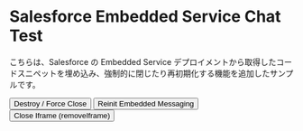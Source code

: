 <html>

<body>
  <h1>Salesforce Embedded Service Chat Test</h1>
  <p>
    こちらは、Salesforce の Embedded Service デプロイメントから取得したコードスニペットを埋め込み、強制的に閉じたり再初期化する機能を追加したサンプルです。
  </p>

  <!-- ボタン群 -->
  <button onclick="destroyEmbeddedMessaging()">Destroy / Force Close</button>
  <button onclick="reinitEmbeddedMessaging()">Reinit Embedded Messaging</button>
  <button onclick="forceCloseChatIframeOnly()">Close Iframe (removeIframe)</button>

  <script type="text/javascript">
    /**
     * 1) 初期ロード時に呼ばれる関数。
     *    Salesforce が提供する bootstrap.min.js が onload したら呼び出される。
     */
    function initEmbeddedMessaging() {
      console.log('[initEmbeddedMessaging] START');

      // 念のため、既に存在する場合は破棄
      if (window.embeddedservice_bootstrap) {
        console.warn('[initEmbeddedMessaging] Found existing embeddedservice_bootstrap. Destroying first...');
        destroyEmbeddedMessaging(false); // verbose=false でログ控えめ
      }

      try {
        // このオブジェクトが存在しない場合、bootstrap.min.js がまだ読み込まれていない
        if (!window.embeddedservice_bootstrap) {
          console.log('[initEmbeddedMessaging] No embeddedservice_bootstrap found yet, proceeding with normal init...');
        }

        // 言語設定 (例: 'ja' や 'en-US' など)
        embeddedservice_bootstrap.settings.language = 'ja';

        // initメソッド呼び出し
        // ここは実際の組織ID / デプロイID / リリースURLに合わせて書き換えてください
        embeddedservice_bootstrap.init(
          '00DIS000002CjVn', // Org ID (ダミー)
          'MIAW4',           // Deployment ID (ダミー)
          'https://daihachi20240927.my.site.com/ESWMIAW41737545576136', // Embedded Service URL (例)
          {
            scrt2URL: 'https://daihachi20240927.my.salesforce-scrt.com'
          }
        );

        console.log('[initEmbeddedMessaging] SUCCESS: Embedded Messaging initialized.');
      } catch (err) {
        console.error('[initEmbeddedMessaging] ERROR:', err);
      }

      console.log('[initEmbeddedMessaging] END');
    }

    /**
     * 2) 強制クローズ用の関数。
     *    - Embedded Messaging の iframe やスクリプト、localStorage のセッション情報を削除
     *    - 後から reinit すると「新しいセッション」として扱われる
     * @param {boolean} verbose - 詳細ログを出すかどうか
     */
    function destroyEmbeddedMessaging(verbose = true) {
      if (verbose) console.log('[destroyEmbeddedMessaging] START');

      // 試しに内部の removeIframe() メソッドがあれば使う
      if (
        window.embeddedservice_bootstrap &&
        window.embeddedservice_bootstrap.core &&
        typeof window.embeddedservice_bootstrap.core.removeIframe === 'function'
      ) {
        if (verbose) console.log('[destroyEmbeddedMessaging] Calling embeddedservice_bootstrap.core.removeIframe()...');
        try {
          window.embeddedservice_bootstrap.core.removeIframe();
        } catch (err) {
          if (verbose) console.warn('[destroyEmbeddedMessaging] removeIframe() threw error:', err);
        }
      } else {
        if (verbose) console.log('[destroyEmbeddedMessaging] removeIframe() method not found, will remove DOM manually.');
      }

      // 1. <script> タグの削除 (src に 'bootstrap.min.js' を含むものを想定)
      const script = document.querySelector("script[src*='bootstrap.min.js']");
      if (script) {
        script.remove();
        if (verbose) console.log('[destroyEmbeddedMessaging] Removed Embedded Messaging script tag.');
      } else {
        if (verbose) console.warn('[destroyEmbeddedMessaging] No script tag found.');
      }

      // 2. iFrameを直接探して削除 (data-embeddedmessaging など属性を確認)
      const chatIframe = document.querySelector('iframe[data-embeddedmessaging], iframe[class*="embeddedMessaging"]');
      if (chatIframe) {
        chatIframe.remove();
        if (verbose) console.log('[destroyEmbeddedMessaging] Removed chat iframe.');
      } else {
        if (verbose) console.log('[destroyEmbeddedMessaging] No chat iframe found.');
      }

      // 3. Embedded Messaging コンテナ div (#embeddedMessaging) 削除
      const container = document.getElementById('embeddedMessaging');
      if (container) {
        container.remove();
        if (verbose) console.log('[destroyEmbeddedMessaging] Removed #embeddedMessaging container.');
      }

      // 4. localStorage に保存されているセッション情報を削除
      try {
        localStorage.removeItem('embeddedMessaging:conversationData');
        localStorage.removeItem('embeddedMessaging:isLoggedIn');
        localStorage.removeItem('embeddedMessaging:settings');
        if (verbose) console.log('[destroyEmbeddedMessaging] Cleared localStorage for embeddedMessaging data.');
      } catch (e) {
        console.warn('[destroyEmbeddedMessaging] Error clearing localStorage:', e);
      }

      // 5. window オブジェクト上の embeddedservice_bootstrap を削除
      if (window.embeddedservice_bootstrap) {
        delete window.embeddedservice_bootstrap;
        if (verbose) console.log('[destroyEmbeddedMessaging] Deleted window.embeddedservice_bootstrap reference.');
      } else {
        if (verbose) console.log('[destroyEmbeddedMessaging] No embeddedservice_bootstrap found on window.');
      }

      if (verbose) console.log('[destroyEmbeddedMessaging] END');
    }

    /**
     * 3) 再初期化の関数。
     *    destroyEmbeddedMessaging() で完全に破棄したあと、新しい <script> を埋め込んで init する。
     */
    function reinitEmbeddedMessaging() {
      console.log('[reinitEmbeddedMessaging] START');

      // 一応前のインスタンスを破棄
      console.log('[reinitEmbeddedMessaging] Destroying existing instance if any...');
      destroyEmbeddedMessaging();

      // 新たな <script> タグを作成し、読み込みが完了したら init を実行
      const scriptTag = document.createElement('script');
      scriptTag.type = 'text/javascript';
      scriptTag.src = 'https://daihachi20240927.my.site.com/ESWMIAW41737545576136/assets/js/bootstrap.min.js';

      scriptTag.onload = function() {
        console.log('[reinitEmbeddedMessaging] Script loaded. Now calling initEmbeddedMessaging()...');
        initEmbeddedMessaging();
      };

      scriptTag.onerror = function(err) {
        console.error('[reinitEmbeddedMessaging] ERROR loading new script:', err);
      };

      // body の末尾に追加
      document.body.appendChild(scriptTag);

      console.log('[reinitEmbeddedMessaging] END (script appended, waiting for onload...).');
    }

    /**
     * 4) 「iframe を閉じる」だけ試す関数。
     *    removeIframe() があれば利用し、なければ DOM 上の iframe を削除する。
     *    destroyEmbeddedMessaging() ほどセッション情報を消さないので、次に開くと前の会話が継続する可能性あり。
     */
    function forceCloseChatIframeOnly() {
      console.log('[forceCloseChatIframeOnly] Attempting to close chat iframe.');

      if (
        window.embeddedservice_bootstrap &&
        window.embeddedservice_bootstrap.core &&
        typeof window.embeddedservice_bootstrap.core.removeIframe === 'function'
      ) {
        console.log('[forceCloseChatIframeOnly] Using removeIframe().');
        window.embeddedservice_bootstrap.core.removeIframe();
      } else {
        console.warn('[forceCloseChatIframeOnly] removeIframe() not found, removing iframe manually.');
        const chatIframe = document.querySelector('iframe[data-embeddedmessaging], iframe[class*="embeddedMessaging"]');
        if (chatIframe) {
          chatIframe.remove();
          console.log('[forceCloseChatIframeOnly] Removed chat iframe directly.');
        } else {
          console.log('[forceCloseChatIframeOnly] No chat iframe found.');
        }
      }
    }
  </script>

  <!-- 初回読み込み用のスクリプト: ページ読み込み時に自動 init -->
  <script
    type="text/javascript"
    src="https://daihachi20240927.my.site.com/ESWMIAW41737545576136/assets/js/bootstrap.min.js"
    onload="initEmbeddedMessaging()"
  ></script>
</body>
</html>
